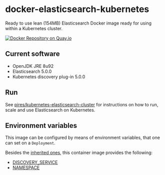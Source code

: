 # docker-elasticsearch-kubernetes

Ready to use lean (154MB) Elasticsearch Docker image ready for using within a Kubernetes cluster.

[![Docker Repository on Quay.io](https://quay.io/repository/pires/docker-elasticsearch-kubernetes/status "Docker Repository on Quay.io")](https://quay.io/repository/pires/docker-elasticsearch-kubernetes)

## Current software

* OpenJDK JRE 8u92
* Elasticsearch 5.0.0
* Kubernetes discovery plug-in 5.0.0

## Run

See [pires/kubernetes-elasticsearch-cluster](https://github.com/pires/kubernetes-elasticsearch-cluster) for instructions on how to run, scale and use Elasticsearch on Kubernetes.

## Environment variables

This image can be configured by means of environment variables, that one can set on a `Deployment`.

Besides the [inherited ones](https://github.com/pires/docker-elasticsearch#environment-variables), this container image provides the following:

* [DISCOVERY_SERVICE](https://github.com/fabric8io/elasticsearch-cloud-kubernetes#kubernetes-pod-discovery)
* [NAMESPACE](https://github.com/fabric8io/elasticsearch-cloud-kubernetes#kubernetes-pod-discovery)
